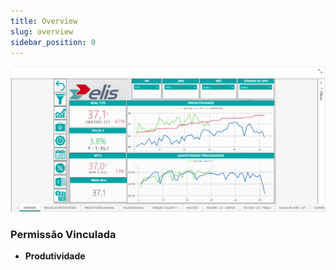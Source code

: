 ```yaml
--- 
title: Overview
slug: overview
sidebar_position: 0
---
```


![Alt text](image.png)





### Permissão Vinculada

- **Produtividade**